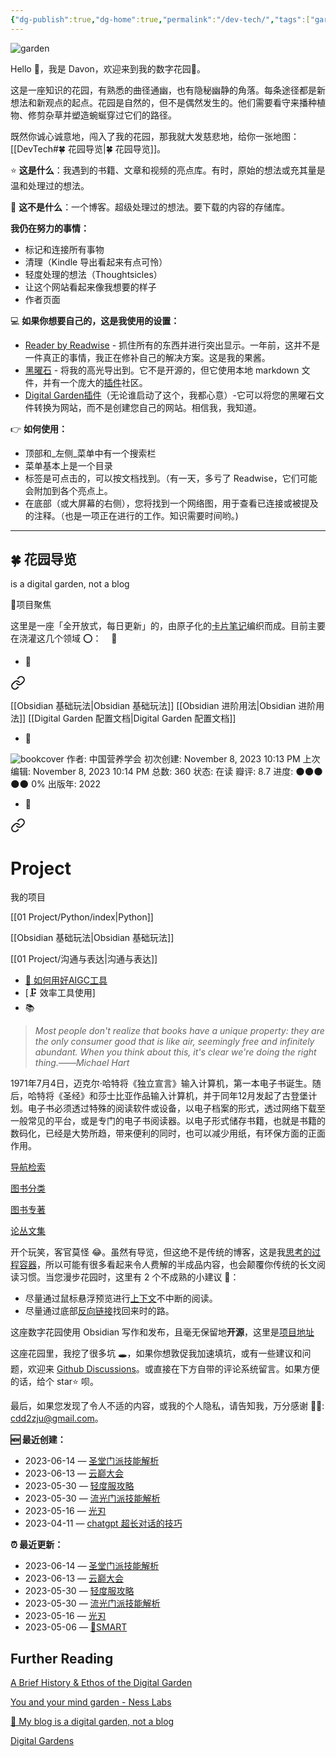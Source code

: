 ```yaml
---
{"dg-publish":true,"dg-home":true,"permalink":"/dev-tech/","tags":["gardenEntry"],"dgPassFrontmatter":true}
---
```


![garden](https://wp.technologyreview.com/wp-content/uploads/2020/08/digital-garden_web.jpg)

Hello 👋，我是 Davon，欢迎来到我的数字花园🌱。

这是一座知识的花园，有熟悉的曲径通幽，也有隐秘幽静的角落。每条途径都是新想法和新观点的起点。花园是自然的，但不是偶然发生的。他们需要看守来播种植物、修剪杂草并塑造蜿蜒穿过它们的路径。

既然你诚心诚意地，闯入了我的花园，那我就大发慈悲地，给你一张地图：[[DevTech#🍀 花园导览\|🍀 花园导览]]。


⭐ **这是什么**：我遇到的书籍、文章和视频的亮点库。有时，原始的想法或充其量是温和处理过的想法。

🚫 **这不是什么**：一个博客。超级处理过的想法。要下载的内容的存储库。

**我仍在努力的事情：**

- 标记和连接所有事物
- 清理（Kindle 导出看起来有点可怜）
- 轻度处理的想法（Thoughtsicles）
- 让这个网站看起来像我想要的样子
- 作者页面

💻 **如果你想要自己的，这是我使用的设置：**

- [Reader by Readwise](https://readwise.io/i/cathy064) - 抓住所有的东西并进行突出显示。一年前，这并不是一件真正的事情，我正在修补自己的解决方案。这是我的果酱。
- [黑曜石](https://obsidian.md/) - 将我的高光导出到。它不是开源的，但它使用本地 markdown 文件，并有一个庞大的[插件](https://obsidian.md/plugins)社区。
- [Digital Garden插件](https://dg-docs.ole.dev/)（无论谁启动了这个，我都心意）-它可以将您的黑曜石文件转换为网站，而不是创建您自己的网站。相信我，我知道。

👉 **如何使用：**

- 顶部和_左侧_菜单中有一个搜索栏
- 菜单基本上是一个目录
- 标签是可点击的，可以按文档找到。（有一天，多亏了 Readwise，它们可能会附加到各个亮点上。
- 在底部（或大屏幕的右侧），您将找到一个网络图，用于查看已连接或被提及的注释。（也是一项正在进行的工作。知识需要时间哟。)

---
## 🍀 花园导览

is a digital garden, not a blog

🎯项目聚焦

这里是一座「全开放式，每日更新」的，由原子化的[卡片笔记](https://notes.oldwinter.top/%E5%8D%A1%E7%89%87%E7%AC%94%E8%AE%B0)编织而成。目前主要在浇灌这几个领域 ⭕：
 
 🧠

- 🧰
<div class="transclusion internal-embed is-loaded"><a class="markdown-embed-link" href="/obsidian/" aria-label="Open link"><svg xmlns="http://www.w3.org/2000/svg" width="24" height="24" viewBox="0 0 24 24" fill="none" stroke="currentColor" stroke-width="2" stroke-linecap="round" stroke-linejoin="round" class="svg-icon lucide-link"><path d="M10 13a5 5 0 0 0 7.54.54l3-3a5 5 0 0 0-7.07-7.07l-1.72 1.71"></path><path d="M14 11a5 5 0 0 0-7.54-.54l-3 3a5 5 0 0 0 7.07 7.07l1.71-1.71"></path></svg></a><div class="markdown-embed">





[[Obsidian 基础玩法\|Obsidian 基础玩法]]
[[Obsidian 进阶用法\|Obsidian 进阶用法]]
[[Digital Garden 配置文档\|Digital Garden 配置文档]]






</div></div>

- 🥦
<div class="transclusion internal-embed is-loaded"><div class="markdown-embed">






![bookcover](https://img2.doubanio.com/view/subject/s/public/s34399992.jpg)
作者: 中国营养学会
初次创建: November 8, 2023 10:13 PM
上次编辑: November 8, 2023 10:14 PM
总数: 360
状态: 在读
瓣评: 8.7
进度: 🌑🌑🌑🌑🌑 0%
出版年: 2022

</div></div>

- 📂 
<div class="transclusion internal-embed is-loaded"><a class="markdown-embed-link" href="/project/" aria-label="Open link"><svg xmlns="http://www.w3.org/2000/svg" width="24" height="24" viewBox="0 0 24 24" fill="none" stroke="currentColor" stroke-width="2" stroke-linecap="round" stroke-linejoin="round" class="svg-icon lucide-link"><path d="M10 13a5 5 0 0 0 7.54.54l3-3a5 5 0 0 0-7.07-7.07l-1.72 1.71"></path><path d="M14 11a5 5 0 0 0-7.54-.54l-3 3a5 5 0 0 0 7.07 7.07l1.71-1.71"></path></svg></a><div class="markdown-embed">

<div class="markdown-embed-title">

# Project

</div>



我的项目

[[01 Project/Python/index\|Python]]

[[Obsidian 基础玩法\|Obsidian 基础玩法]]

[[01 Project/沟通与表达\|沟通与表达]]

</div></div>

- [🤖 如何用好AIGC工具](https://notes.oldwinter.top/%E5%A6%82%E4%BD%95%E7%94%A8%E5%A5%BDaigc%E5%B7%A5%E5%85%B7)
- [🗜 效率工具使用]
- 📚
<div class="transclusion internal-embed is-loaded"><div class="markdown-embed">






> *Most people don't realize that books have a unique property: they are the only consumer good that is like air, seemingly free and infinitely abundant. When you think about this, it's clear we're doing the right thing.*——*Michael Hart*


1971年7月4日，迈克尔·哈特将《独立宣言》输入计算机，第一本电子书诞生。随后，哈特将《圣经》和莎士比亚作品输入计算机，并于同年12月发起了古登堡计划。电子书必须透过特殊的阅读软件或设备，以电子档案的形式，透过网络下载至一般常见的平台，或是专门的电子书阅读器。以电子形式储存书籍，也就是书籍的数码化，已经是大势所趋，带来便利的同时，也可以减少用纸，有环保方面的正面作用。

[导航检索](导航检索.md)

[图书分类](%E9%A5%B6%E4%B8%B0%E4%B9%A6%E6%88%BF%208dc59f7e00d74b6197240d02fa291423/%E5%9B%BE%E4%B9%A6%E5%88%86%E7%B1%BB%2081b98c6fba004392b7ee8fc0a3ec7e9f.md)

[图书专著](%E9%A5%B6%E4%B8%B0%E4%B9%A6%E6%88%BF%208dc59f7e00d74b6197240d02fa291423/%E5%9B%BE%E4%B9%A6%E4%B8%93%E8%91%97%209883b141f8084799a832d8b6139042f8.csv)

[论丛文集](%E9%A5%B6%E4%B8%B0%E4%B9%A6%E6%88%BF%208dc59f7e00d74b6197240d02fa291423/%E8%AE%BA%E4%B8%9B%E6%96%87%E9%9B%86%20159bf9f7f9424562af7431797b386803.csv)



</div></div>


开个玩笑，客官莫怪 😂。虽然有导览，但这绝不是传统的博客，这是我[思考的过程容器](https://notes.oldwinter.top/%E6%80%9D%E8%80%83%E7%9A%84%E8%BF%87%E7%A8%8B%E5%AE%B9%E5%99%A8)，所以可能有很多看起来令人费解的半成品内容，也会颠覆你传统的长文阅读习惯。当您漫步花园时，这里有 2 个不成熟的小建议 💁：

- 尽量通过鼠标悬浮预览进行[上下文](https://notes.oldwinter.top/%E4%B8%8A%E4%B8%8B%E6%96%87)不中断的阅读。
- 尽量通过底部[反向链接](https://notes.oldwinter.top/%E5%8F%8D%E5%90%91%E9%93%BE%E6%8E%A5)找回来时的路。

这座数字花园使用 Obsidian 写作和发布，且毫无保留地**开源**，这里是[项目地址](https://github.com/DavonOs/digitalgarden)

这座花园里，我挖了很多坑 🕳，如果你想敦促我加速填坑，或有一些建议和问题，欢迎来 [Github Discussions](https://github.com/oldwinter/knowledge-garden/discussions)。或直接在下方自带的评论系统留言。如果方便的话，给个 star⭐️ 呗。

最后，如果您发现了令人不适的内容，或我的个人隐私，请告知我，万分感谢 🦀🦀: cdd2zju@gmail.com。



**🆕 最近创建：**

- 2023-06-14 — [圣堂门派技能解析](https://notes.oldwinter.top/%E5%9C%A3%E5%A0%82%E9%97%A8%E6%B4%BE%E6%8A%80%E8%83%BD%E8%A7%A3%E6%9E%90)
- 2023-06-13 — [云巅大会](https://notes.oldwinter.top/%E4%BA%91%E5%B7%85%E5%A4%A7%E4%BC%9A)
- 2023-05-30 — [轻度服攻略](https://notes.oldwinter.top/%E8%BD%BB%E5%BA%A6%E6%9C%8D%E6%94%BB%E7%95%A5)
- 2023-05-30 — [流光门派技能解析](https://notes.oldwinter.top/%E6%B5%81%E5%85%89%E9%97%A8%E6%B4%BE%E6%8A%80%E8%83%BD%E8%A7%A3%E6%9E%90)
- 2023-05-16 — [光刃](https://notes.oldwinter.top/%E5%85%89%E5%88%83)
- 2023-04-11 — [chatgpt 超长对话的技巧](https://notes.oldwinter.top/chatgpt-%E8%B6%85%E9%95%BF%E5%AF%B9%E8%AF%9D%E7%9A%84%E6%8A%80%E5%B7%A7)

**⏰ 最近更新：**

- 2023-06-14 — [圣堂门派技能解析](https://notes.oldwinter.top/%E5%9C%A3%E5%A0%82%E9%97%A8%E6%B4%BE%E6%8A%80%E8%83%BD%E8%A7%A3%E6%9E%90)
- 2023-06-13 — [云巅大会](https://notes.oldwinter.top/%E4%BA%91%E5%B7%85%E5%A4%A7%E4%BC%9A)
- 2023-05-30 — [轻度服攻略](https://notes.oldwinter.top/%E8%BD%BB%E5%BA%A6%E6%9C%8D%E6%94%BB%E7%95%A5)
- 2023-05-30 — [流光门派技能解析](https://notes.oldwinter.top/%E6%B5%81%E5%85%89%E9%97%A8%E6%B4%BE%E6%8A%80%E8%83%BD%E8%A7%A3%E6%9E%90)
- 2023-05-16 — [光刃](https://notes.oldwinter.top/%E5%85%89%E5%88%83)
- 2023-05-06 — [🔡SMART](https://notes.oldwinter.top/smart)


## Further Reading

[A Brief History & Ethos of the Digital Garden](https://maggieappleton.com/garden-history)

[You and your mind garden - Ness Labs](https://nesslabs.com/mind-garden)

[🌱 My blog is a digital garden, not a blog](https://joelhooks.com/digital-garden)

[Digital Gardens ](https://tomcritchlow.com/blogchains/digital-gardens/)


